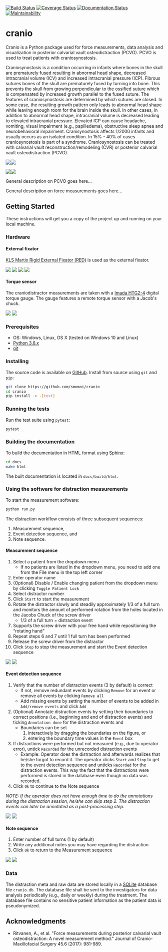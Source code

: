[![Build Status](https://travis-ci.org/smomni/cranio.svg?branch=master)](https://travis-ci.org/smomni/cranio)
[![Coverage Status](https://codecov.io/gh/smomni/cranio/branch/master/graph/badge.svg)](https://codecov.io/gh/smomni/cranio)
[![Documentation Status](https://readthedocs.org/projects/cranio/badge/?version=latest)](https://cranio.readthedocs.io/en/latest/?badge=latest)
[![Maintainability](https://api.codeclimate.com/v1/badges/c14e1d3a9202d71024a3/maintainability)](https://codeclimate.com/github/smomni/cranio/maintainability)

# cranio

Cranio is a Python package used for force measurements, data analysis and visualization in
posterior calvarial vault osteodistraction (PCVO). PCVO is used to treat patients with craniosynostosis.

Craniosynostosis is a condition occurring in infants where bones in the skull are prematurely fused resulting in
abnormal head shape, decreased intracranial volume (ICV) and increased intracranial pressure (ICP). Fibrous sutures
bones of the skull are prematurely fused by turning into bone. This prevents the skull from growing perpendicular to the
ossified suture which is compensated by increased growth parallel to the fused suture. The features of craniosynostosis
are determined by which sutures are closed. In some case, the resulting growth pattern only leads to abnormal head shape
while leaving enough room for the brain inside the skull. In other cases, in addition to abnormal head shape, intracranial volume is decreased leading to elevated intracranial pressure.
Elevated ICP can cause headache, vomiting, visual impairment (e.g., papilledema), obstructive sleep apnea and
neurobehavioral impairment. Cranisynostosis affects 1/2000 infants and usually occurs as an isolated condition.
In 15% - 40% of cases craniosynostosis is part of a syndrome. Craniosynostosis can be treated with calvarial vault
reconstruction/remodeling (CVR) or posterior calvarial vault osteodistraction (PCVO).

![](../Gray188.png)![](docs/Gray188.png)

![](../../types_of_craniosynostosis.jpg)![](docs/types_of_craniosynostosis.jpg)

General description on PCVO goes here...

General description on force measurements goes here...


## Getting Started

These instructions will get you a copy of the project up and running on your local machine.

### Hardware

#### External fixator

[KLS Martix Rigid External Fixator (RED)](http://www.klsmartinnorthamerica.com/products/distraction-devices/lefort-i-and-ii/red-ii/) is used as the external fixator.

![](../kls_martin_red.jpg)
![](docs/kls_martin_red.jpg)
![](../kls_martin_red_distraction.png)
![](docs/kls_martin_red_distraction.png)

#### Torque sensor

The craniodistractor measurements are taken with a [Imada HTG2-4](https://imada.com/products/htg2-digital-torque-gauge/) 
digital torque gauge. The gauge features a remote torque sensor with a Jacob's chuck.

![](../imada.jpg)
![](docs/imada.jpg)


### Prerequisites

* OS: Windows, Linux, OS X (tested on Windows 10 and Linux)
* [Python 3.6.x](https://www.python.org/downloads/)
* [git](https://git-scm.com/downloads)

### Installing

The source code is available on [GitHub](https://github.com/smomni/cranio). Install from source using `git` and `pip`:

```bash
git clone https://github.com/smomni/cranio
cd cranio
pip install -e .[test]
```

### Running the tests

Run the test suite using `pytest`:
```bash
pytest
```

### Building the documentation

To build the documentation in HTML format using [Sphinx](http://www.sphinx-doc.org/en/stable/):

```bash
cd docs
make html
```

The built documentation is located in `docs/build/html`.

### Using the software for distraction measurements

To start the measurement software:

```bash
python run.py
```

The distraction workflow consists of three subsequent sequences: 

1. Measurement sequence, 
2. Event detection sequence, and 
3. Note sequence.

#### Measurement sequence

1. Select a patient from the dropdown menu
    * If no patients are listed in the dropdown menu, you need to add one from the File menu in the top left corner
2. Enter operator name
3. (Optional) Disable / Enable changing patient from the dropdown menu by clicking `Toggle Patient Lock`
4. Select distractor number
5. Click `Start` to start the measurement
6. Rotate the distractor slowly and steadily approximately 1/3 of a full turn and monitors the amount of performed rotation from the holes located in the Jacobs Chuck of the screw driver
    * 1/3 of a full turn = distraction event
7. Supports the screw driver with your free hand while repositioning the “rotating hand”
8. Repeat steps 6 and 7 until 1 full turn has been performed
9. Release the screw driver from the distractor
10. Click `Stop` to stop the measurement and start the Event detection sequence


![](../initial_state_instructions.png)
![](docs/initial_state_instructions.png)


#### Event detection sequence

1. Verify that the number of distraction events (3 by default) is correct
    * If not, remove redundant events by clicking `Remove` for an event or remove all events by clicking `Remove all`
    * Add missing events by setting the number of events to be added in `Add/remove events` and click `Add`
2. (Optional) Annotate distraction events by setting their boundaries to correct positions (i.e., beginning and end of distraction events) and 
ticking `Annotation done` for the distraction events and 
    * Boundaries can be set 
        1) interactively by dragging the boundaries on the figure, or 
        2) entering the boundary time values in the `Event` box
3. If distractions were performed but not measured (e.g., due to operator error), untick `Recorded` for the unrecorded distraction events
    * Example: Operator does the distraction and afterwards realizes that he/she forgot to record it. 
    The operator clicks `Start` and `Stop` to get to the event detection sequence and unticks `Recorded` for the distraction events. 
    This way the fact that the distractions were performed is stored in the database even though no data was recorded.
4. Click `Ok` to continue to the Note sequence

*NOTE: If the operator does not have enough time to do the annotations during the distraction session, 
he/she can skip step 2. The distraction events can later be annotated as a post-processing step.*


![](../event_detection_state_instructions.png)
![](docs/event_detection_state_instructions.png)


#### Note sequence

1. Enter number of full turns (1 by default)
2. Write any additional notes you may have regarding the distraction
3. Click `Ok` to return to the Measurement sequence


![](../note_state_instructions.png)
![](docs/note_state_instructions.png)
    

### Data

The distraction meta and raw data are stored locally in a [SQLite](https://www.sqlite.org/index.html) database file `cranio.db`. 
The database file shall be sent to the investigators for data analysis periodically (e.g., daily or weekly) during the treatment.
The database file contains no sensitive patient information as the patient data is pseudonymized.



## Acknowledgments

* Ritvanen, A., et al. "Force measurements during posterior calvarial vault osteodistraction: A novel measurement method." Journal of Cranio-Maxillofacial Surgery 45.6 (2017): 981-989.

